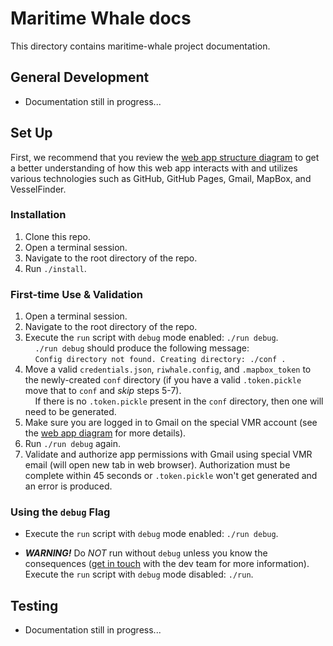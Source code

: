 # Maritime Whale docs

This directory contains maritime-whale project documentation.

## General Development

* Documentation still in progress...

## Set Up

First, we recommend that you review the [web app structure diagram](docs/webapp-diagram.png) to get a better understanding of how this web app interacts with and utilizes various technologies such as GitHub, GitHub Pages, Gmail, MapBox, and VesselFinder.

### Installation
1. Clone this repo.
2. Open a terminal session.
3. Navigate to the root directory of the repo.
4. Run `./install`.

### First-time Use & Validation
1. Open a terminal session.
2. Navigate to the root directory of the repo.
3. Execute the `run` script with `debug` mode enabled: `./run debug`.<br/>
&nbsp;&nbsp;&nbsp;&nbsp;`./run debug` should produce the following message:<br/>
&nbsp;&nbsp;&nbsp;&nbsp;`Config directory not found. Creating directory: ./conf .`<br/>
4. Move a valid `credentials.json`, `riwhale.config`, and `.mapbox_token` to the newly-created `conf` directory (if you have a valid `.token.pickle` move that to `conf` and _skip_ steps 5-7).<br/>
&nbsp;&nbsp;&nbsp;&nbsp;If there is no `.token.pickle` present in the `conf` directory, then one will need to be generated.
5. Make sure you are logged in to Gmail on the special VMR account (see the [web app diagram](docs/webapp-diagram.png) for more details).
6. Run `./run debug` again.
7. Validate and authorize app permissions with Gmail using special VMR email (will open new tab in web browser). Authorization must be complete within 45 seconds or `.token.pickle` won't get generated and an error is produced.

### Using the `debug` Flag
* Execute the `run` script with `debug` mode enabled: `./run debug`.

* _**WARNING!**_ Do _NOT_ run without `debug` unless you know the consequences ([get in touch](mailto:dev.riwhale+help@gmail.com) with the dev team for more information).<br/>
Execute the `run` script with `debug` mode disabled: `./run`.

## Testing

* Documentation still in progress...

